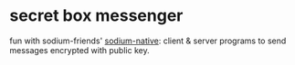 # secret box messenger
fun with sodium-friends'
[sodium-native](https://github.com/sodium-friends/sodium-native):
client & server programs to send messages encrypted with public key.
